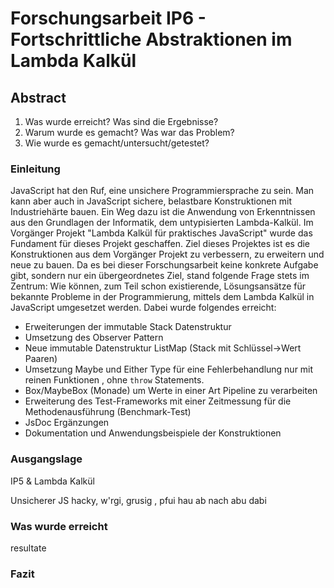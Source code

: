# Forschungsarbeit IP6 - Fortschrittliche Abstraktionen im Lambda Kalkül

## Abstract

1. Was wurde erreicht? Was sind die Ergebnisse?
2. Warum wurde es gemacht? Was war das Problem?
3. Wie wurde es gemacht/untersucht/getestet?



### Einleitung

JavaScript hat den Ruf, eine unsichere Programmiersprache zu sein. Man kann aber auch in JavaScript sichere, belastbare Konstruktionen mit Industriehärte bauen. Ein Weg dazu ist die Anwendung von Erkenntnissen aus den Grundlagen der Informatik, dem untypisierten Lambda-Kalkül. Im Vorgänger Projekt "Lambda Kalkül für praktisches JavaScript" wurde das Fundament für dieses Projekt geschaffen. Ziel dieses Projektes ist es die Konstruktionen aus dem Vorgänger Projekt zu verbessern, zu erweitern und neue zu bauen. Da es bei dieser Forschungsarbeit keine konkrete Aufgabe gibt, sondern nur ein übergeordnetes Ziel, stand folgende Frage stets im Zentrum: Wie können, zum Teil schon existierende, Lösungsansätze für bekannte Probleme in der Programmierung, mittels dem Lambda Kalkül in JavaScript umgesetzet werden. Dabei wurde folgendes erreicht:

* Erweiterungen der immutable Stack Datenstruktur
* Umsetzung des Observer Pattern
* Neue immutable Datenstruktur ListMap \(Stack mit Schlüssel-&gt;Wert Paaren\)
* Umsetzung Maybe und Either Type für eine Fehlerbehandlung nur mit reinen Funktionen , ohne `throw` Statements.
* Box/MaybeBox \(Monade\) um Werte in einer Art Pipeline zu verarbeiten
* Erweiterung des Test-Frameworks mit einer Zeitmessung für die Methodenausführung \(Benchmark-Test\)
* JsDoc Ergänzungen
* Dokumentation und Anwendungsbeispiele der Konstruktionen

### Ausgangslage

IP5 & Lambda Kalkül

Unsicherer JS hacky, w'rgi, grusig , pfui hau ab nach abu dabi

### Was wurde erreicht

resultate



### Fazit



